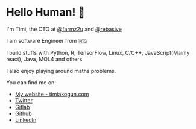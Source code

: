 # Hello Human! 👋

I'm Timi, the CTO at [@farmz2u](https://twitter.com/farmz2u) and [@rebasive]([https://](https://twitter.com/rebasive))

I am software Engineer from 🇳🇬

I build stuffs with Python, R, TensorFlow, Linux, C/C++, JavaScript(Mainly react), Java, MQL4 and others

I also enjoy playing around maths problems.

You can find me on:
* [My website - timiakogun.com](https://timiakogun.com/)
* [Twitter](https://twitter.com/timiakogun)
* [Gitlab](https://gitlab.com/functionoffunction)
* [Github](https://gitlab.com/functionoffunction)
* [LinkedIn](https://linkedin.com/in/akoguntime)